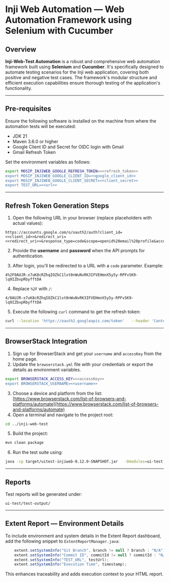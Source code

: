# Inji Web Automation — Web Automation Framework using Selenium with Cucumber

## Overview

**Inji-Web-Test Automation** is a robust and comprehensive web automation framework built using **Selenium** and **Cucumber**.
It's specifically designed to automate testing scenarios for the Inji web application, covering both positive and negative test cases.
The framework's modular structure and efficient execution capabilities ensure thorough testing of the application's functionality.

---

## Pre-requisites

Ensure the following software is installed on the machine from where the automation tests will be executed:

- JDK 21
- Maven 3.6.0 or higher
- Google Client ID and Secret for OIDC login with Gmail
- Gmail Refresh Token

Set the environment variables as follows:

```bash
export MOSIP_INJIWEB_GOOGLE_REFRESH_TOKEN=<<refresh_token>>
export MOSIP_INJIWEB_GOOGLE_CLIENT_ID=<<google_client_id>>
export MOSIP_INJIWEB_GOOGLE_CLIENT_SECRET=<<client_secret>>
export TEST_URL=<<url>>
```

---

## Refresh Token Generation Steps

1. Open the following URL in your browser (replace placeholders with actual values):

```
https://accounts.google.com/o/oauth2/auth?client_id=<<client_id>>&redirect_uri=<<redirect_uri>>&response_type=code&scope=openid%20email%20profile&access_type=offline&prompt=consent
```

2. Provide the **username** and **password** when the API prompts for authentication.

3. After login, you'll be redirected to a URL with a `code` parameter. Example:

```
4%2F0AUJR-x7uK8cRZhqIOZkC1lxt0nWuNvRK3IFVEHmnX5y5y-RPFvSK9-lq9IZbvpRbyfftDA
```

4. Replace `%2F` with `/`:

```
4/0AUJR-x7uK8cRZhqIOZkC1lxt0nWuNvRK3IFVEHmnX5y5y-RPFvSK9-lq9IZbvpRbyfftDA
```

5. Execute the following `curl` command to get the refresh token:

```bash
curl --location 'https://oauth2.googleapis.com/token'   --header 'Content-Type: application/x-www-form-urlencoded'   --data-urlencode 'code=<<code>>'   --data-urlencode 'client_id=<<client_id>>'   --data-urlencode 'client_secret=<<client_secret>>'   --data-urlencode 'redirect_uri=<<redirect_uri>>'
```

---

## BrowserStack Integration

1. Sign up for BrowserStack and get your `username` and `accessKey` from the home page.
2. Update the `browserstack.yml` file with your credentials or export the details as environment variables.

```bash
export BROWSERSTACK_ACCESS_KEY=<<accessKey>>
export BROWSERSTACK_USERNAME=<<username>>
```


3. Choose a device and platform from the list:
   [https://www.browserstack.com/list-of-browsers-and-platforms/automate](https://www.browserstack.com/list-of-browsers-and-platforms/automate)
4. Open a terminal and navigate to the project root:

```bash
cd ../inji-web-test
```

5. Build the project:

```bash
mvn clean package
```

6. Run the test suite using:

```bash
java -cp target/uitest-injiweb-0.12.0-SNAPSHOT.jar   -Dmodules=ui-test   -Denv.user=api-internal.released   -Denv.endpoint=https://api-internal.released.mosip.net   -Denv.testLevel=smokeAndRegression   runnerfiles.Runner testNgXmlFiles/masterSuite.xml
```

---

## Reports

Test reports will be generated under:

```
ui-test/test-output/
```

---

## Extent Report — Environment Details

To include environment and system details in the Extent Report dashboard, add the following snippet to `ExtentReportManager.java`:

```java
	extent.setSystemInfo("Git Branch", branch != null ? branch : "N/A");
	extent.setSystemInfo("Commit ID", commitId != null ? commitId : "N/A");
	extent.setSystemInfo("TEST_URL", testUrl);
	extent.setSystemInfo("Execution Time", timestamp);

```

This enhances traceability and adds execution context to your HTML report.